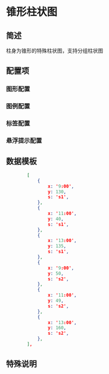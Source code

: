 

# 锥形柱状图

## 简述

柱身为锥形的特殊柱状图，支持分组柱状图

## 配置项

### 图形配置

### 图例配置

### 标签配置

### 悬浮提示配置

## 数据模板

```json
        [
            {
                x: '9:00',
                y: 130,
                s: 's1',
            },
            {
                x: '11:00',
                y: 40,
                s: 's1',
            },
            {
                x: '13:00',
                y: 135,
                s: 's1',
            },
            {
                x: '9:00',
                y: 50,
                s: 's2',
            },
            {
                x: '11:00',
                y: 49,
                s: 's2',
            },
            {
                x: '13:00',
                y: 160,
                s: 's2',
            },
        ],
```

## 特殊说明

<!-- TODO -->
